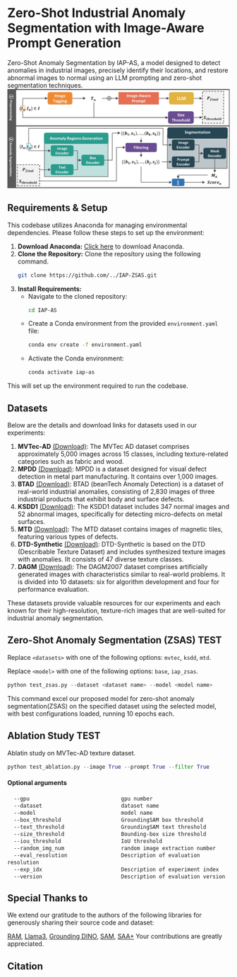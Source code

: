 # Zero-Shot Industrial Anomaly Segmentation with Image-Aware Prompt Generation
Zero-Shot Anomaly Segmentation by IAP-AS, a model designed to detect anomalies in industrial images, precisely identify their locations, and restore abnormal images to normal using an LLM prompting and zero-shot segmentation techniques. 
![framework](./figures/fig.%202.jpg)

## Requirements & Setup
This codebase utilizes Anaconda for managing environmental dependencies. Please follow these steps to set up the environment:
1. **Download Anaconda:** [Click here](https://www.anaconda.com/download) to download Anaconda.
2. **Clone the Repository:**
Clone the repository using the following command.
   ```bash
   git clone https://github.com/../IAP-ZSAS.git
   ```
3. **Install Requirements:**
   - Navigate to the cloned repository:
     ```bash
     cd IAP-AS
     ```
   - Create a Conda environment from the provided `environment.yaml` file:
     ```bash
     conda env create -f environment.yaml
     ```
   - Activate the Conda environment:
     ```bash
     conda activate iap-as
     ```
This will set up the environment required to run the codebase.

## Datasets
Below are the details and download links for datasets used in our experiments:

1. **MVTec-AD** [(Download)](https://www.mvtec.com/downloads): The MVTec AD dataset comprises approximately 5,000 images across 15 classes, including texture-related categories such as fabric and wood.
2. **MPDD** [(Download)](https://github.com/stepanje/MPDD): MPDD is a dataset designed for visual defect detection in metal part manufacturing. It contains over 1,000 images.
3. **BTAD** [(Download)](http://avires.dimi.uniud.it/papers/btad/btad.zip): BTAD (beanTech Anomaly Detection) is a dataset of real-world industrial anomalies, consisting of 2,830 images of three industrial products that exhibit body and surface defects.
4. **KSDD1** [(Download)](https://www.vicos.si/resources/kolektorsdd/): The KSDD1 dataset includes 347 normal images and 52 abnormal images, specifically for detecting micro-defects on metal surfaces.
5. **MTD** [(Download)](https://github.com/abin24/Magnetic-tile-defect-datasets.): The MTD dataset contains images of magnetic tiles, featuring various types of defects. 
6. **DTD-Synthetic** [(Download)](https://drive.google.com/drive/folders/10OyPzvI3H6llCZBxKxFlKWt1Pw1tkMK1): DTD-Synthetic is based on the DTD (Describable Texture Dataset) and includes synthesized texture images with anomalies. IIt consists of 47 diverse texture classes.
7. **DAGM** [(Download)](https://conferences.mpi-inf.mpg.de/dagm/2007/prizes.html): The DAGM2007 dataset comprises artificially generated images with characteristics similar to real-world problems. It is divided into 10 datasets: six for algorithm development and four for performance evaluation.

These datasets provide valuable resources for our experiments and each known for their high-resolution, texture-rich images that are well-suited for industrial anomaly segmentation.

## Zero-Shot Anomaly Segmentation (ZSAS) TEST
Replace `<datasets>` with one of the following options: `mvtec`, `ksdd`, `mtd`.

Replace `<model>` with one of the following options: `base`, `iap_zsas`.

```python
python test_zsas.py --dataset <dataset name> --model <model name> 
```
This command excel our proposed model for zero-shot anomaly segmentation(ZSAS) on the specified dataset using the selected model, with best configurations loaded, running 10 epochs each.

## Ablation Study TEST
Ablatin study on MVTec-AD texture dataset.
```python
python test_ablation.py --image True --prompt True --filter True 
```

#### Optional arguments
```
  --gpu                             gpu number
  --dataset                         dataset name
  --model                           model name
  --box_threshold                   GroundingSAM box threshold
  --text_threshold                  GroundingSAM text threshold
  --size_threshold                  Bounding-box size threshold
  --iou_threshold                   IoU threshold
  --random_img_num                  random image extraction number
  --eval_resolution                 Description of evaluation resolution
  --exp_idx                         Description of experiment index
  --version                         Description of evaluation version
```

## Special Thanks to
We extend our gratitude to the authors of the following libraries for generously sharing their source code and dataset:

[RAM](https://github.com/xinyu1205/recognize-anything),
[Llama3](https://github.com/meta-llama/llama3),
[Grounding DINO](https://github.com/IDEA-Research/GroundingDINO),
[SAM](https://github.com/facebookresearch/segment-anything),
[SAA+](https://github.com/caoyunkang/Segment-Any-Anomaly?tab=readme-ov-file)
Your contributions are greatly appreciated.

## Citation
